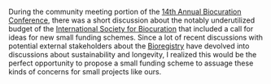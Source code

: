 During the community meeting portion of
the [14th Annual Biocuration Conference](https://www.biocuration.org/14th-annual-biocuration-conference-virtual/),
there was a short discussion about the notably underutilized budget of
the [International Society for Biocuration](https://www.biocuration.org) that
included a call for ideas for new small funding schemes. Since a lot of recent
discussions with potential external stakeholders about the
[Bioregistry](https://bioregistry.io) have devolved into discussions about
sustainability and longevity, I realized this would be the perfect opportunity
to propose a small funding scheme to assuage these kinds of concerns for small
projects like ours.
